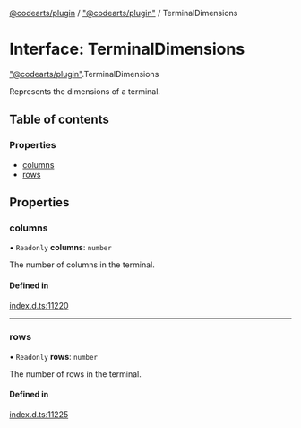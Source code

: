[@codearts/plugin](../README.md) / ["@codearts/plugin"](../modules/_codearts_plugin_.md) / TerminalDimensions

# Interface: TerminalDimensions

["@codearts/plugin"](../modules/_codearts_plugin_.md).TerminalDimensions

Represents the dimensions of a terminal.

## Table of contents

### Properties

- [columns](codearts_plugin_.TerminalDimensions.md#columns)
- [rows](codearts_plugin_.TerminalDimensions.md#rows)

## Properties

### columns

• `Readonly` **columns**: `number`

The number of columns in the terminal.

#### Defined in

[index.d.ts:11220](https://github.com/huaweicloud/cloudide-plugin-api/blob/03b481c/index.d.ts#L11220)

___

### rows

• `Readonly` **rows**: `number`

The number of rows in the terminal.

#### Defined in

[index.d.ts:11225](https://github.com/huaweicloud/cloudide-plugin-api/blob/03b481c/index.d.ts#L11225)

